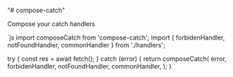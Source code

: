 "# compose-catch" 

Compose your catch handlers

`js
import composeCatch from 'compose-catch';
import { forbidenHandler, notFoundHandler, commonHandler } from './handlers';

try {
    const res = await fetch();
} catch (error) {
    return composeCatch(
        error,
        forbidenHandler,
        notFoundHandler,
        commonHandler,
    );
}
`